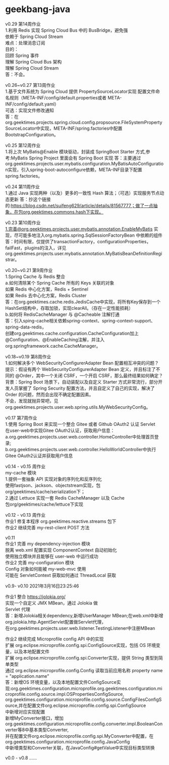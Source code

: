 # geekbang-java
v0.29 第14周作业  
  1.利用 Redis 实现 Spring Cloud Bus 中的 BusBridge，避免强  
    依赖于 Spring Cloud Stream  
    难点：处理消息订阅  
     目的：  
       回顾 Spring 事件  
       理解 Spring Cloud Bus 架构  
       理解 Spring Cloud Stream  
   答：不会。  
   
v0.26~v0.27 第13周作业  
  1.基于文件系统为 Spring Cloud 提供 PropertySourceLocator实现
    配置文件命名规则（META-INF/config/default.properties或者 META-INF/config/default.yaml）  
    可选：实现文件修改通知  
   答：在org.geektimes.projects.spring.cloud.config.propsource.FileSystemPropertySourceLocator中实现，META-INF/spring.factories中配置BootstrapConfiguration。  
   
v0.25 第12周作业  
  1.将上次 MyBatis@Enable 模块驱动，封装成 SpringBoot Starter 方式,参考:MyBatis Spring Project 里面会有 Spring Boot 实现
  答：主要通过org.geektimes.projects.user.mybatis.configuration.MyBatisAutoConfiguration实现，引入spring-boot-autoconfigure依赖，META-INF目录下配置spring.factories。


v0.24 第11周作业  
  1.通过 Java 实现两种（以及）更多的一致性 Hash 算法；（可选）实现服务节点动态更新
  答：抄这个链接的:https://blog.csdn.net/suifeng629/article/details/81567777；做了一点抽象，在包org.geektimes.commons.hash下实现。

v0.23 第10周作业  
  1.完善@org.geektimes.projects.user.mybatis.annotation.EnableMyBatis 实现，尽可能多地注入org.mybatis.spring.SqlSessionFactoryBean 中依赖的组件  
   答：时间有限，仅提供了transactionFactory，configurationProperties，failFast，plugins的注入，详见org.geektimes.projects.user.mybatis.annotation.MyBatisBeanDefinitionRegistrar。  
   
   
v0.20~v0.21 第9周作业  
  1.Spring Cache 与 Redis 整合  
     a.如何清除某个 Spring Cache 所有的 Keys 关联的对象  
	 如果 Redis 中心化方案，Redis + Sentinel  
	 如果 Redis 去中心化方案，Redis Cluster  
      答：在org.geektimes.cache.redis.JedisCache中实现，将所有Key保存到一个HashSet结构中，存取加锁，实现clearAll。（存在一定性能损耗）  
     b.如何将 RedisCacheManager 与 @Cacheable 注解打通  
      答：引入sping-cache相关依赖spring-context、spring-context-support、spring-data-redis，  
        创建org.geektimes.cache.configuration.CacheConfiguration加上@Configuration、@EnableCaching注解，并注入org.springframework.cache.CacheManager。  


v0.18~v0.19 第8周作业  
   1.如何解决多个 WebSecurityConfigurerAdapter Bean 配置相互冲突的问题？  
     提示：假设有两个 WebSecurityConfigurerAdapter Bean 定义，并且标注了不同的 @Order，其中一个关闭 CSRF，一个开启 CSRF，那么最终结果如何确定？  
     背景：Spring Boot 场景下，自动装配以及自定义 Starter 方式非常流行，部分开发人员掌握了 Spring Security 配置方法，并且自定义了自己的实现，解决了 Order 的问题，然而会出现不确定配置因素。  
     不会，发现就抛异常吧，见org.geektimes.projects.user.web.spring.utils.MyWebSecurityConfig。  

v0.17 第7周作业  
   1.使用 Spring Boot 来实现一个整合 Gitee 或者 Github OAuth2 认证 Servlet  
     在user-web中实现Gitee OAuth2认证，获取用户信息：  
       a.org.geektimes.projects.user.web.controller.HomeController中处理首页登录;  
       b.org.geektimes.projects.user.web.controller.HelloWorldController中执行Gitee OAuth2认证并获取用户信息  
  
v0.14 - v0.15 周作业  
   my-cache 模块  
   1.提供一套抽象 API 实现对象的序列化和反序列化  
     使用fastjson、jackson、objectstream实现，包org/geektimes/cache/serialization下；  
   2.通过 Lettuce 实现一套 Redis CacheManager 以及 Cache  
     包org/geektimes/cache/lettuce下实现  
  

v0.12 - v0.13 周作业  
   作业1 修复本程序 org.geektimes.reactive.streams 包下  
   作业2 继续完善 my-rest-client POST 方法  
  
v0.11  
   作业1 完善 my dependency-injection 模块  
         脱离 web.xml 配置实现 ComponentContext 自动初始化  
         使用独立模块并且能够在 user-web 中运行成功  
   作业2 完善 my-configuration 模块  
         Config 对象如何能被 my-web-mvc 使用  
         可能在 ServletContext 获取如何通过 ThreadLocal 获取  
  
v0.9- v0.10 2021年3月16日23:25:46  
  
   作业1 整合 https://jolokia.org/  
         实现一个自定义 JMX MBean，通过 Jolokia 做  
         Servlet 代理  
   答：新增Jolokia相关dependency,新增UserManager MBean;在web.xml中新增org.jolokia.http.AgentServlet配置做Servlet代理，  
       在org.geektimes.projects.user.web.listener.TestingListener中注册MBean  
  
   作业2 继续完成 Microprofile config API 中的实现  
	 扩展 org.eclipse.microprofile.config.spi.ConfigSource实现，包括 OS 环境变量，以及本地配置文件  
	 扩展 org.eclipse.microprofile.config.spi.Converter实现，提供 String 类型到简单类型  
	 通过 org.eclipse.microprofile.config.Config 读取当前应用名称 property name = "application.name"  
   答：新增OS 环境变量，以及本地配置文件ConfigSource实现:org.geektimes.configuration.microprofile.org.geektimes.configuration.microprofile.config.source.impl.OSPropertiesConfigSource,  
       org.geektimes.configuration.microprofile.config.source.ConfigFilesConfigSource,并在配置文件org.eclipse.microprofile.config.spi.ConfigSource  
       中新增对应实现配置  
       新增MyConverter接口，增加org.geektimes.configuration.microprofile.config.converter.impl.BooleanConverter等8中基本类型Converter,  
       并在配置文件org.eclipse.microprofile.config.spi.MyConverter中配置，在org.geektimes.configuration.microprofile.config.JavaConfig  
       中新增类型和Converter关联，在JavaConfig#getValue中实现目标类型转换  
  
  
  v0.0 - v0.8 ......

